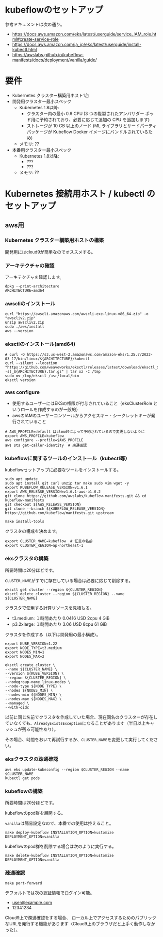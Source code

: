 # kubeflowのセットアップ

参考ドキュメントは次の通り。

- https://docs.aws.amazon.com/eks/latest/userguide/service_IAM_role.html#create-service-role
- https://docs.aws.amazon.com/ja_jp/eks/latest/userguide/install-kubectl.html
- https://awslabs.github.io/kubeflow-manifests/docs/deployment/vanilla/guide/


# 要件

- Kubernetes クラスター構築用ホスト1台
- 開発用クラスター最小スペック
	- Kubernetes 1.8以降:
		- クラスター内の最小 0.6 CPU (3 つの複製されたアンバサダー ポッド用に予約されており、必要に応じて追加の CPU を追加します)
		- ストレージが 10 GB 以上のノード (ML ライブラリとサードパーティ パッケージが Kubeflow Docker イメージにバンドルされているため)
	- メモリ: ??
- 本番用クラスター最小スペック
	- Kubernetes 1.8以降:
		- ???
		- ???
	- メモリ: ??


# Kubernetes 接続用ホスト / kubectl のセットアップ


## aws用

### Kubernetes クラスター構築用ホストの構築

開発用にはcloud9が簡単なのでオススメする。


### アーキテクチャの確認

アーキテクチャを確認します。

``` shell
dpkg --print-architecture
ARCHITECTURE=amd64
```


### awscliのインストール

```
curl "https://awscli.amazonaws.com/awscli-exe-linux-x86_64.zip" -o "awscliv2.zip"
unzip awscliv2.zip
sudo ./aws/install
aws --version
```


### eksctlのインストール(amd64)

``` shell
# curl -O https://s3.us-west-2.amazonaws.com/amazon-eks/1.25.7/2023-03-17/bin/linux/${ARCHITECTURE}/kubectl
curl --silent --location "https://github.com/weaveworks/eksctl/releases/latest/download/eksctl_$(uname -s)_${ARCHITECTURE}.tar.gz" | tar xz -C /tmp
sudo mv /tmp/eksctl /usr/local/bin
eksctl version
```


### aws configure

- 使用するユーザーにはEKSの権限が付与されていること（eksClusterRole というロールを作成するのが一般的）
- awsのIAMのユーザーコンソールからアクセスキー・シークレットキーが発行されていること

``` shell
# AWS_PROFILE=default はcloud9によって予約されているので変更しないように
export AWS_PROFILE=kubeflow
aws configure --profile=$AWS_PROFILE
aws sts get-caller-identity  # 疎通確認
```


### kubeflowに関するツールのインストール（kubectl等）

kubeflowセットアップに必要なツールをインストールする。

``` shell
sudo apt update
sudo apt install git curl unzip tar make sudo vim wget -y
export KUBEFLOW_RELEASE_VERSION=v1.6.1
export AWS_RELEASE_VERSION=v1.6.1-aws-b1.0.2
git clone https://github.com/awslabs/kubeflow-manifests.git && cd kubeflow-manifests
git checkout ${AWS_RELEASE_VERSION}
git clone --branch ${KUBEFLOW_RELEASE_VERSION} https://github.com/kubeflow/manifests.git upstream

make install-tools
```

クラスタの構成を決めます。

``` shell
export CLUSTER_NAME=kubeflow  # 任意の名前
export CLUSTER_REGION=ap-northeast-1
```


### eksクラスタの構築

所要時間は20分ほどです。


`CLUSTER_NAME`がすでに存在している場合は必要に応じて削除する。

``` shell
eksctl get cluster --region ${CLUSTER_REGION}
eksctl delete cluster --region ${CLUSTER_REGION} --name ${CLUSTER_NAME} 
```


クラスタで使用する計算リソースを見積もる。

- t3.medium: １時間あたり 0.0416 USD  	2cpu	4 GiB
- p3.2xlarge: １時間あたり 3.06 USD	8cpu	61 GiB


クラスタを作成する（以下は開発用の最小構成）。

``` shell
export KUBE_VERSION=1.22
export NODE_TYPE=t3.medium
export NODES_MIN=1
export NODES_MAX=2

eksctl create cluster \
--name ${CLUSTER_NAME} \
--version ${KUBE_VERSION} \
--region ${CLUSTER_REGION} \
--nodegroup-name linux-nodes \
--node-type ${NODE_TYPE} \
--nodes ${NODES_MIN} \
--nodes-min ${NODES_MIN} \
--nodes-max ${NODES_MAX} \
--managed \
--with-oidc
```

以前に同じ名前でクラスタを作成していた場合、現在同名のクラスターが存在していなくても、`AlreadyExistsException`になることがあります（半日以上キャッシュが残る可能性あり）。

その場合、時間をおいて再試行するか、`CLUSTER_NAME`を変更して実行してください。


### eksクラスタの疎通確認

``` shell
aws eks update-kubeconfig --region $CLUSTER_REGION --name $CLUSTER_NAME
kubectl get pods
```


### kubeflowの構築

所要時間は20分ほどです。

kubeflowのpod群を展開する。

`vanilla`は簡易設定なので、本番での使用は控えること。

```
make deploy-kubeflow INSTALLATION_OPTION=kustomize DEPLOYMENT_OPTION=vanilla
```

kubeflowのpod群を削除する場合は次のように実行する。

```
make delete-kubeflow INSTALLATION_OPTION=kustomize DEPLOYMENT_OPTION=vanilla
```


### 疎通確認

`make port-forward`

デフォルトでは次の認証情報でログイン可能。

- user@example.com
- 12341234

Cloud9上で疎通確認をする場合、
ローカル上でアクセスするためのパブリックなURLを発行する機能があります（Cloud9上のブラウザだと上手く動作しなかった）。
